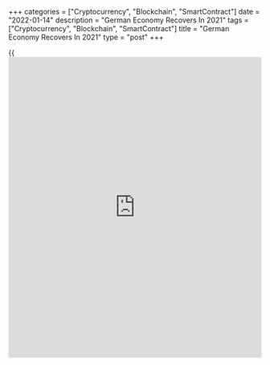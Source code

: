 +++
categories = ["Cryptocurrency", "Blockchain", "SmartContract"]
date = "2022-01-14"
description = "German Economy Recovers In 2021"
tags = ["Cryptocurrency", "Blockchain", "SmartContract"]
title = "German Economy Recovers In 2021"
type = "post"
+++

{{<iframe id="large-banner" src="https://www.bounty.group/#slide=4.0" width="100%" height="600" scrolling="no" style="border: 0px solid rgb(216, 221, 230); border-radius: 3px;">}}

The German [economy][1] expanded in 2021 after shrinking in 2020, data
published by Destatis showed on Friday.

Gross domestic product grew 2.7 percent in 2021, in contrast to the 4.6
percent decline in the previous year.

Similarly, [calendar](https://www.fintechee.com/web-trader/)-adjusted GDP advanced 2.7 percent in 2021, reversing
a 4.9 percent fall in 2020.

"The economic development was highly dependent on Covid-19 infection
rates and the associated preventive measures also in 2021," said Georg
Thiel, President of the Federal Statistical Office, at the press
conference.

Despite the continuing pandemic situation, more delivery bottlenecks and
material shortages, the German economy managed to recover from the sharp
fall last year although the economic performance has not yet reached its
pre-crisis level again, Thiel added.

On the expenditure-side, household spending was up 3.1 percent and
government consumption surged 6.6 percent in 2021.Gross fixed capital
formation rebounded 6.4 percent.

At the same time, exports and imports grew 15.3 percent and 16.7
percent, respectively.

For comments and feedback [contact](https://www.playgroundfx.com/contact/): editorial@rtt[news](https://www.letsplayfx.com/blog/forex-news-website/).com

[Economic News][1]

 **What parts of the world are seeing the best (and worst) economic
performances lately? Click[here][2] to check out our [Econ Scorecard][2]
and find out! See up-to-the-moment [ranking](https://www.playgroundfx.com/blog/crypto-exchange-ranking/)s for the best and worst
performers in [GDP][3], [unemployment rate][4], [inflation][5] and much
more.**

   1. www.rtt[news](https://www.letsplayfx.com/blog/forex-news-website/).com/Content/EconomicNews.aspx
   2. www.rtt[news](https://www.letsplayfx.com/blog/forex-news-website/).com/economic-scorecard/world-rank/retail-sales/highest-performance.aspx
   3. www.rtt[news](https://www.letsplayfx.com/blog/forex-news-website/).com/economic-scorecard/world-rank/GDP/highest-performance.aspx
   4. www.rtt[news](https://www.letsplayfx.com/blog/forex-news-website/).com/economic-scorecard/world-rank/unemployment-rate/lowest-performance.aspx
   5. www.rtt[news](https://www.letsplayfx.com/blog/forex-news-website/).com/economic-scorecard/world-rank/CPI/highest-performance.aspx